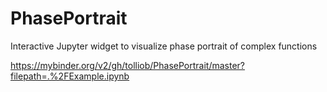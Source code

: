# PhasePortrait
Interactive Jupyter widget to visualize phase portrait of complex functions

https://mybinder.org/v2/gh/tolliob/PhasePortrait/master?filepath=.%2FExample.ipynb
